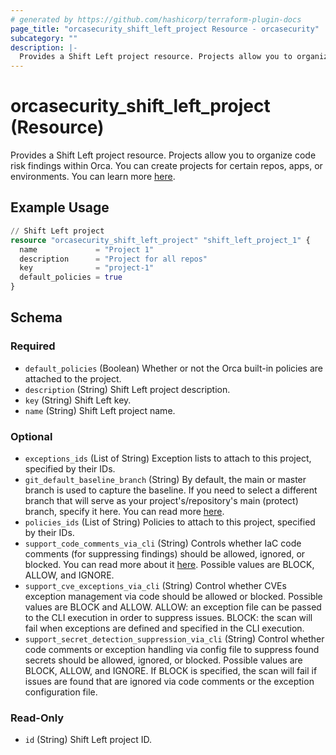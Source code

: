 ```yaml
---
# generated by https://github.com/hashicorp/terraform-plugin-docs
page_title: "orcasecurity_shift_left_project Resource - orcasecurity"
subcategory: ""
description: |-
  Provides a Shift Left project resource. Projects allow you to organize code risk findings within Orca. You can create projects for certain repos, apps, or environments. You can learn more here https://docs.orcasecurity.io/docs/shift-left-security-projects.
---
```


# orcasecurity_shift_left_project (Resource)

Provides a Shift Left project resource. Projects allow you to organize code risk findings within Orca. You can create projects for certain repos, apps, or environments. You can learn more [here](https://docs.orcasecurity.io/docs/shift-left-security-projects).

## Example Usage

```terraform
// Shift Left project
resource "orcasecurity_shift_left_project" "shift_left_project_1" {
  name             = "Project 1"
  description      = "Project for all repos"
  key              = "project-1"
  default_policies = true
}
```

<!-- schema generated by tfplugindocs -->
## Schema

### Required

- `default_policies` (Boolean) Whether or not the Orca built-in policies are attached to the project.
- `description` (String) Shift Left project description.
- `key` (String) Shift Left key.
- `name` (String) Shift Left project name.

### Optional

- `exceptions_ids` (List of String) Exception lists to attach to this project, specified by their IDs.
- `git_default_baseline_branch` (String) By default, the main or master branch is used to capture the baseline. If you need to select a different branch that will serve as your project's/repository's main (protect) branch, specify it here. You can read more [here](https://docs.orcasecurity.io/docs/shift-left-baseline).
- `policies_ids` (List of String) Policies to attach to this project, specified by their IDs.
- `support_code_comments_via_cli` (String) Controls whether IaC code comments (for suppressing findings) should be allowed, ignored, or blocked. You can read more about it [here](https://docs.orcasecurity.io/docs/managing-iac-exceptions). Possible values are BLOCK, ALLOW, and IGNORE.
- `support_cve_exceptions_via_cli` (String) Control whether CVEs exception management via code should be allowed or blocked. Possible values are BLOCK and ALLOW. ALLOW: an exception file can be passed to the CLI execution in order to suppress issues. BLOCK: the scan will fail when exceptions are defined and specified in the CLI execution.
- `support_secret_detection_suppression_via_cli` (String) Control whether code comments or exception handling via config file to suppress found secrets should be allowed, ignored, or blocked. Possible values are BLOCK, ALLOW, and IGNORE. If BLOCK is specified, the scan will fail if issues are found that are ignored via code comments or the exception configuration file.

### Read-Only

- `id` (String) Shift Left project ID.


